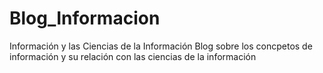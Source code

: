 # Blog_Informacion
Información y las Ciencias de la Información
Blog sobre los concpetos de información y su relación con las ciencias de la información
